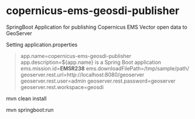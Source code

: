 # copernicus-ems-geosdi-publisher
SpringBoot Application for publishing Copernicus EMS Vector open data to GeoServer

Setting application.properties

> app.name=copernicus-ems-geosdi-publisher
app.description=${app.name} is a Spring Boot application
ems.mission.id=**EMSR238**
ems.downloadFilePath=/tmp/sample/path/
geoserver.rest.url=http://localhost:8080/geoserver
geoserver.rest.user=admin
geoserver.rest.password=geoserver
geoserver.rest.workspace=geosdi


mvn clean install

mvn springboot:run
